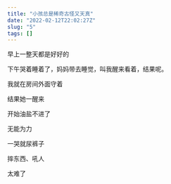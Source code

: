 ```yaml
---
title: "小孩总是稀奇古怪又天真"
date: "2022-02-12T22:02:27Z"
slug: "5"
tags: []
---
```

早上一整天都是好好的

下午哭着睡着了，妈妈带去睡觉，叫我醒来看着，结果呢。

我就在房间外面守着

结果她一醒来

开始油盐不进了

无能为力

一哭就尿裤子

摔东西、吼人

太难了
